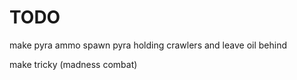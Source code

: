 # TODO

make pyra ammo spawn pyra holding crawlers and leave oil behind

make tricky (madness combat)

